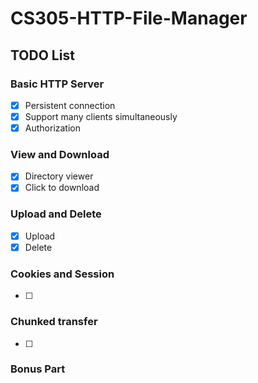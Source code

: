 # CS305-HTTP-File-Manager

## TODO List

### Basic HTTP Server
- [x] Persistent connection
- [x] Support many clients simultaneously
- [x] Authorization

### View and Download
- [x] Directory viewer
- [x] Click to download

### Upload and Delete
- [x] Upload
- [x] Delete

### Cookies and Session
- [ ]

### Chunked transfer
- [ ]

### Bonus Part

